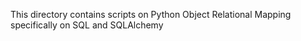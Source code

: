 This directory contains scripts on Python Object Relational Mapping specifically on SQL and SQLAlchemy
